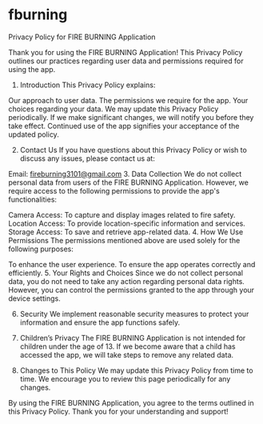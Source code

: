 # fburning
Privacy Policy for FIRE BURNING Application

Thank you for using the FIRE BURNING Application! This Privacy Policy outlines our practices regarding user data and permissions required for using the app.

1. Introduction
This Privacy Policy explains:

Our approach to user data.
The permissions we require for the app.
Your choices regarding your data.
We may update this Privacy Policy periodically. If we make significant changes, we will notify you before they take effect. Continued use of the app signifies your acceptance of the updated policy.

2. Contact Us
If you have questions about this Privacy Policy or wish to discuss any issues, please contact us at:

Email: fireburning3101@gmail.com
3. Data Collection
We do not collect personal data from users of the FIRE BURNING Application. However, we require access to the following permissions to provide the app's functionalities:

Camera Access: To capture and display images related to fire safety.
Location Access: To provide location-specific information and services.
Storage Access: To save and retrieve app-related data.
4. How We Use Permissions
The permissions mentioned above are used solely for the following purposes:

To enhance the user experience.
To ensure the app operates correctly and efficiently.
5. Your Rights and Choices
Since we do not collect personal data, you do not need to take any action regarding personal data rights. However, you can control the permissions granted to the app through your device settings.

6. Security
We implement reasonable security measures to protect your information and ensure the app functions safely.

7. Children’s Privacy
The FIRE BURNING Application is not intended for children under the age of 13. If we become aware that a child has accessed the app, we will take steps to remove any related data.

8. Changes to This Policy
We may update this Privacy Policy from time to time. We encourage you to review this page periodically for any changes.

By using the FIRE BURNING Application, you agree to the terms outlined in this Privacy Policy. Thank you for your understanding and support!

